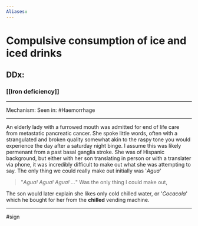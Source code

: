 ```yaml
---
Aliases:
---
```

# Compulsive consumption of ice and iced drinks 
## DDx:
### [[Iron deficiency]]

---
Mechanism:
Seen in: #Haemorrhage 

---



An elderly lady with a furrowed mouth was admitted for end of life care from metastatic pancreatic cancer. She spoke little words, often with a strangulated and broken quality somewhat akin to the raspy tone you would experience the day after a saturday night binge. I assume this was likely permenant from a past basal ganglia stroke. She was of Hispanic background,  but either with her son translating in person or with a translater via phone, it was incredibly difficult to make out what she was attempting to say. The only thing we could really make out initially was '*Agua*'
> "*Agua! Agua! Agua! ...*" Was the only thing I could make out, 

The son would later explain she likes only cold chilled water, or '*Cocacola*' which he bought for her from the **chilled** vending machine. 

---
#sign 